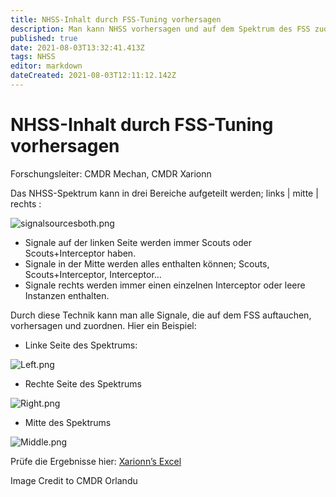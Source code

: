 ```yaml
---
title: NHSS-Inhalt durch FSS-Tuning vorhersagen
description: Man kann NHSS vorhersagen und auf dem Spektrum des FSS zuordenen
published: true
date: 2021-08-03T13:32:41.413Z
tags: NHSS
editor: markdown
dateCreated: 2021-08-03T12:11:12.142Z
---
```


# NHSS-Inhalt durch FSS-Tuning vorhersagen

Forschungsleiter: CMDR Mechan, CMDR Xarionn

Das NHSS-Spektrum kann in drei Bereiche aufgeteilt werden; links | mitte | rechts :

![signalsourcesboth.png](/signalsourcesboth.png)

- Signale auf der linken Seite werden immer Scouts oder Scouts+Interceptor haben.
- Signale in der Mitte werden alles enthalten können; Scouts, Scouts+Interceptor, Interceptor…
- Signale rechts werden immer einen einzelnen Interceptor oder leere Instanzen enthalten.

Durch diese Technik kann man alle Signale, die auf dem FSS auftauchen, vorhersagen und zuordnen. Hier ein Beispiel:

- Linke Seite des Spektrums:

![Left.png](https://media.discordapp.net/attachments/854844543823642674/872095282656071690/Left.jpg?width=1290&height=726)

- Rechte Seite des Spektrums

![Right.png](https://media.discordapp.net/attachments/854844543823642674/872095289354367066/Right.jpg?width=1290&height=726)

- Mitte des Spektrums

![Middle.png](https://media.discordapp.net/attachments/854844543823642674/872095297478725712/Middle.jpg?width=1290&height=726)

Prüfe die Ergebnisse hier: [Xarionn’s Excel](https://docs.google.com/spreadsheets/d/14Ik0S1fV8FHJR5iJQpiSbJ1t_yntRJVBB6axeL3XErk/edit#gid=0)

Image Credit to CMDR Orlandu